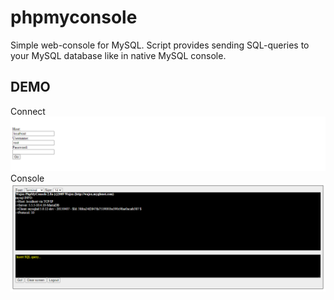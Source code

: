 # phpmyconsole
Simple web-console  for MySQL. Script provides sending SQL-queries to your MySQL database like in native MySQL console.

## DEMO
Connect
![connect.png](https://github.com/dineshkummarc/phpmyconsole/blob/master/screenshot/connect.png)
Console
![console.png](https://github.com/dineshkummarc/phpmyconsole/blob/master/screenshot/console.png)
